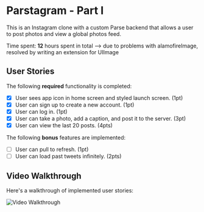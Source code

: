 # Parstagram - Part I

This is an Instagram clone with a custom Parse backend that allows a user to post photos and view a global photos feed.

Time spent: **12** hours spent in total --> due to problems with alamofireImage, resolved by writing an extension for UIImage

## User Stories

The following **required** functionality is completed:

- [x] User sees app icon in home screen and styled launch screen. (1pt)
- [x] User can sign up to create a new account. (1pt)
- [x] User can log in. (1pt)
- [x] User can take a photo, add a caption, and post it to the server. (3pt)
- [x] User can view the last 20 posts. (4pts)

The following **bonus** features are implemented:

- [ ] User can pull to refresh. (1pt)
- [ ] User can load past tweets infinitely. (2pts)

## Video Walkthrough

Here's a walkthrough of implemented user stories:

<img src='https://github.com/matin-g/parstagram/blob/master/parstaGif.gif' title='Video Walkthrough' width='' alt='Video Walkthrough' />
